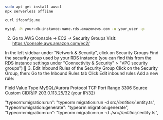 
```bash

sudo apt-get install awscl
npx serverless offline

curl ifconfig.me

mysql -h your-db-instance-name.rds.amazonaws.com -u your_user -p


```



2. Go to AWS Console → EC2 → Security Groups
Visit: https://console.aws.amazon.com/ec2/

In the left sidebar under "Network & Security", click on Security Groups
Find the security group used by your RDS instance (you can find this from the RDS instance settings under "Connectivity & Security" > "VPC security groups")
🔹 3. Edit Inbound Rules of the Security Group
Click on the Security Group, then:
Go to the Inbound Rules tab
Click Edit inbound rules
Add a new rule:

Field	Value
Type	MySQL/Aurora
Protocol	TCP
Port Range	3306
Source	Custom
CIDR/IP	203.0.113.25/32 (your IP/32)


"typeorm:migration:run": "typeorm migration:run -d src/*/entities/*.entity.ts",
"typeorm:migration:generate": "typeorm migration:generate",
    "typeorm:migration:run": "typeorm migration:run -d ./src/*/entities/*.entity.ts",